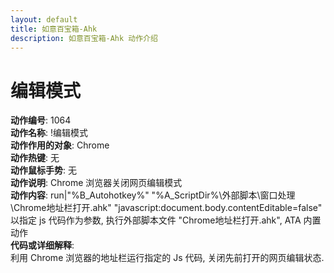 ```yaml
---
layout: default
title: 如意百宝箱-Ahk
description: 如意百宝箱-Ahk 动作介绍
---
```

<link rel="stylesheet" href="../actions/css/atom-one-light.min.css">
<script src="../actions/js/highlight.min.js"></script>
<script>hljs.highlightAll();</script>

# [](#header-2) 编辑模式
**动作编号**: 1064  
**动作名称**: !编辑模式  
**动作作用的对象**: Chrome  
**动作热键**: 无  
**动作鼠标手势**: 无  
**动作说明**: Chrome 浏览器关闭网页编辑模式  
**动作内容**: run|"%B_Autohotkey%" "%A_ScriptDir%\外部脚本\窗口处理\Chrome地址栏打开.ahk" "javascript:document.body.contentEditable=false"  
以指定 js 代码作为参数, 执行外部脚本文件 "Chrome地址栏打开.ahk", ATA 内置动作  
**代码或详细解释**:  
利用 Chrome 浏览器的地址栏运行指定的 Js 代码, 关闭先前打开的网页编辑状态.  